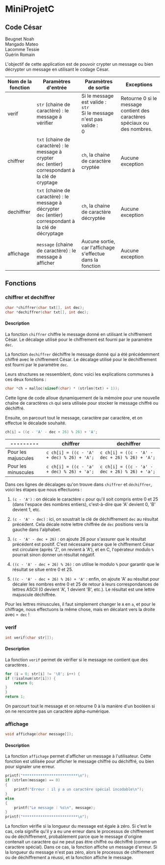 # MiniProjetC

## Code César

Beugnet Noah<br>Mangado Mateo<br>Lacomme Tessie<br>Guérin Romain

L'objectif de cette application est de pouvoir crypter un message ou bien décrypter un message en utilisant le codage César.

| Nom de la fonction | Paramètres d'entrée | Paramètres de sortie | Exceptions |
| --- | --- | --- | --- |
| verif | `str` (chaine de caractère) : le message à vérifier | Si le message est valide : <br> `str`<br>Si le message n'est pas valide : <br>0 | Retourne 0 si le message contient des caractères spéciaux ou des nombres. |
| chiffrer | `txt` (chaine de caractère) : le message à crypter<br>`dec` (entier) correspondant à la clé de cryptage | `ch`, la chaine de caractère cryptée  | Aucune exception |
| dechiffrer | `txt` (chaine de caractère) : le message à décrypter<br>`dec` (entier) correspondant à la clé de décryptage | `ch`, la chaine de caractère décryptée | Aucune exception |
| affichage | `message` (chaine de caractère) : le message à afficher | Aucune sortie, car l'affichage s'effectue dans la fonction | Aucune exception | 

## Fonctions

### chiffrer et dechiffrer

```c
char *chiffrer(char txt[], int dec);
char *dechiffrer(char txt[], int dec);
```

#### Description

La fonction `chiffrer` chiffre le message donné en utilisant le chiffrement César. Le décalage utilisé pour le chiffrement est fourni par le paramètre `dec`.

La fonction `dechiffrer` déchiffre le message donné qui a été précédemment chiffré avec le chiffrement César. Le décalage utilisé pour le déchiffrement est fourni par le paramètre `dec`.

Leurs structures se ressemblent, donc voici les explications communes à ces deux fonctions :

```c
char *ch = malloc(sizeof(char) * (strlen(txt) + 1));
```
Cette ligne de code alloue dynamiquement de la mémoire pour une nouvelle chaîne de caractères `ch` qui sera utilisée pour stocker le message chiffré ou déchiffré.

Ensuite, on parcourt tout le message, caractère par caractère, et on effectue le décalade souhaité.

```c
ch[i] = ((c - 'A' - dec + 26) % 26) + 'A';
```

| --------- | chiffrer | dechiffrer |
| --------- | ------------- |  ------------- |
| Pour les majuscules | ```c ch[i] = ((c - 'A' + dec) % 26) + 'A'; ``` | ```c ch[i] = ((c - 'A' - dec + 26) % 26) + 'A'; ``` |
| Pour les minuscules | ```c ch[i] = ((c - 'a' + dec) % 26) + 'a'; ``` | ```c ch[i] = ((c - 'a' - dec + 26) % 26) + 'a'; ``` |


Dans ces lignes de décalages qu'on trouve dans `chiffrer` et `déchiffrer`, voici les étapes que nous effectuons :

1. `(c - 'A')` : on décale le caractère `c` pour qu'il soit compris entre 0 et 25 (dans l'espace des nombres entiers), c'est-à-dire que 'A' devient 0, 'B' devient 1, etc.

2. `(c - 'A' - dec)` : ici, on soustrait la clé de déchiffrement `dec` au résultat précédent. Cela décale notre lettre chiffrée de `dec` positions vers la gauche dans l'alphabet.

3. `(c - 'A' - dec + 26)` : on ajoute 26 pour s'assurer que le résultat précédent est positif. C'est nécessaire parce que le chiffrement César est circulaire (après 'Z', on revient à 'A'), et en C, l'opérateur modulo `%` pourrait sinon donner un résultat négatif.

4. `((c - 'A' - dec + 26) % 26)` : on utilise le modulo `%` pour garantir que le résultat se situe entre 0 et 25.

5. `((c - 'A' - dec + 26) % 26) + 'A'` : enfin, on ajoute 'A' au résultat pour décaler les nombres entre 0 et 25 de retour à leurs correspondances de lettres ASCII (0 devient 'A', 1 devient 'B', etc.). Le résultat est une lettre majuscule déchiffrée.

Pour les lettres minuscules, il faut simplement changer le `A` en `a`, et pour le chiffrage, nous effectuons la même chose, mais en décalant vers la droite avec `+ dec` !

### verif

```c
int verif(char str[]);
```

#### Description

La fonction `verif` permet de vérifier si le message ne contient que des caractères .

```c
for (i = 0; str[i] != '\0'; i++) {
if (!isalnum(str[i])) {
    return 0;
}
}
return 1;
```
On parcourt tout le message et on retourne 0 à la manière d'un booléen si on ne rencontre pas un caractère alpha-numérique.

### affichage

```c
void affichage(char message[]);
```

#### Description

La fonction `affichage` permet d'afficher un message à l'utilisateur. Cette fonction est utilisée pour afficher le message chiffré ou déchiffré, ou bien pour signaler une erreur.

```c
printf("*************************\n");
if (strlen(message) == 0)
{
    printf("Erreur : il y a un caractère spécial incodable\n");
}
else
{
    printf("Le message : %s\n", message);
}
printf("*************************\n");
```

La fonction vérifie si la longueur du message est égale à zéro. Si c'est le cas, cela signifie qu'il y a eu une erreur dans le processus de chiffrement ou de déchiffrement, probablement parce que le message d'origine contenait un caractère qui ne peut pas être chiffré ou déchiffré (comme un caractère spécial). Dans ce cas, la fonction affiche un message d'erreur.
Si la longueur du message n'est pas zéro, alors le processus de chiffrement ou de déchiffrement a réussi, et la fonction affiche le message.